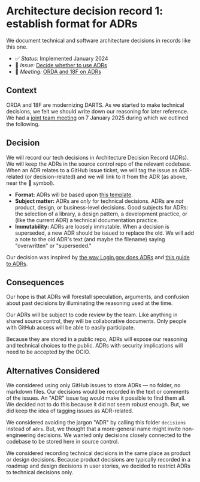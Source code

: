 # Architecture decision record 1: establish format for ADRs

We document technical and software architecture decisions in records like this one.

* :white_check_mark: _Status:_ Implemented January 2024
* :ticket: _Issue:_ [Decide whether to use ADRs](https://github.com/DOI-OS-ORDA/DARTS/issues/13)
* :busts_in_silhouette: _Meeting:_ [ORDA and 18F on ADRs](https://docs.google.com/document/d/1hiQZG-PVklW5Y-Dk03r9kYafTTdw-Ol9wAq7H5Q2ni0/edit?tab=t.0#heading=h.vgkb99dm1sxm)

## Context

ORDA and 18F are modernizing DARTS. As we started to make technical decisions, we felt we should write down our reasoning for later reference. We had a [joint team meeting](https://docs.google.com/document/d/1hiQZG-PVklW5Y-Dk03r9kYafTTdw-Ol9wAq7H5Q2ni0/edit?tab=t.0#heading=h.vgkb99dm1sxm) on 7 January 2025 during which we outlined the following.

## Decision

We will record our tech decisions in Architecture Decision Record (ADRs). We will keep the ADRs in the source control repo of the relevant codebase. When an ADR relates to a GitHub issue ticket, we will tag the issue as ADR-related (or decision-related) and we will link to it from the ADR (as above, near the :ticket: symbol).

* **Format:** ADRs will be based upon [this template](./xxxx-template.md).
* **Subject matter:** ADRs are *only* for technical decisions. ADRs are *not* product, design, or business-level decisions. Good subjects for ADRs: the selection of a library, a design pattern, a development practice, or (like the current ADR) a technical documentation practice.
* **Immutability:** ADRs are loosely immutable. When a decision is superseded, a new ADR should be issued to replace the old. We will add a note to the old ADR's text (and maybe the filename) saying "overwritten" or "superseded."

Our decision was inspired by [the way Login.gov does ADRs](https://github.com/18F/identity-devops) and [this guide to ADRs](https://github.com/joelparkerhenderson/architecture-decision-record).

## Consequences

Our hope is that ADRs will forestall speculation, arguments, and confusion about past decisions by illuminating the reasoning used at the time.

Our ADRs will be subject to code review by the team. Like anything in shared source control, they will be collaborative documents. Only people with GitHub access will be able to easily participate.

Because they are stored in a public repo, ADRs will expose our reasoning and technical choices to the public. ADRs with security implications will need to be accepted by the OCIO.

## Alternatives Considered

We considered using only GitHub issues to store ADRs &mdash; no folder, no markdown files. Our decisions would be recorded in the text or comments of the issues. An "ADR" issue tag would make it possible to find them all. We decided not to do this because it did not seem robust enough. But, we did keep the idea of tagging issues as ADR-related.

We considered avoiding the jargon "ADR" by calling this folder `decisions` instead of `adrs`. But, we thought that a more-general name might invite non-engineering decisions. We wanted only decisions closely connected to the codebase to be stored here in source control.

We considered recording technical decisions in the same place as product or design decisions. Because product decisions are typically recorded in a roadmap and design decisions in user stories, we decided to restrict ADRs to technical decisions only.
